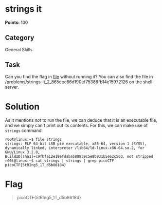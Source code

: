 # strings it
**Points:** 100

## Category
General Skills

## Task
Can you find the flag in [file](https://2019shell1.picoctf.com/static/762b9a36a6da791e3f61713fcfaf1721/strings) without running it? You can also find the file in /problems/strings-it_2_865eec66d190ef75386fb14e15972126 on the shell server.

# Solution
As it mentions _not_ to run the file, we can deduce that it is an executable file, and we simply can't print out its contents. For this, we can make use of ```strings``` command.

```console
r00t@linux:~$ file strings
strings: ELF 64-bit LSB pie executable, x86-64, version 1 (SYSV), dynamically linked, interpreter /lib64/ld-linux-x86-64.so.2, for GNU/Linux 3.2.0, BuildID[sha1]=c9fbfa12e19efdabab88839c5e8b931b5e62c503, not stripped
r00t@linux:~$ cat strings | strings | grep picoCTF
picoCTF{5tRIng5_1T_d5b86184}
```

# Flag
> picoCTF{5tRIng5_1T_d5b86184}
